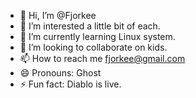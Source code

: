 - 👋 Hi, I’m @Fjorkee
- 👀 I’m interested a little bit of each. 
- 🌱 I’m currently learning Linux system. 
- 💞️ I’m looking to collaborate on kids. 
- 📫 How to reach me fjorkee@gmail.com
- 😄 Pronouns: Ghost
- ⚡ Fun fact: Diablo is live. 

<!---
Fjorkee/Fjorkee is a ✨ special ✨ repository because its `README.md` (this file) appears on your GitHub profile.
You can click the Preview link to take a look at your changes.
--->
